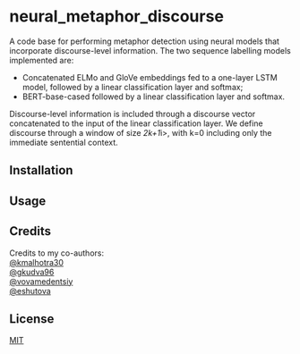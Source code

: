 # neural_metaphor_discourse

A code base for performing metaphor detection using neural models that incorporate discourse-level information.
The two sequence labelling models implemented are:
-   Concatenated ELMo and GloVe embeddings fed to a one-layer LSTM model, followed by a linear classification layer and softmax;
-   BERT-base-cased followed by a linear classification layer and softmax.

Discourse-level information is included through a discourse vector concatenated to the input of the linear classification layer.
We define discourse through a window of size <i>2k+1</i>i>, with <k>k=0</k> including only the immediate sentential context.

## Installation

## Usage

## Credits

Credits to my co-authors:<br/>
[@kmalhotra30](https://github.com/kmalhotra30)<br/>
[@gkudva96](https://github.com/gkudva96)<br/>
[@vovamedentsiy](https://github.com/vovamedentsiy)<br/> 
[@eshutova](https://github.com/eshutova)<br/>

## License

[MIT](https://choosealicense.com/licenses/mit/)